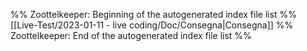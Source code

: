 %% Zoottelkeeper: Beginning of the autogenerated index file list  %%
 [[Live-Test/2023-01-11 - live coding/Doc/Consegna|Consegna]]
%% Zoottelkeeper: End of the autogenerated index file list  %%
